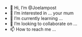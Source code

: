 - 👋 Hi, I’m @Joelampost
- 👀 I’m interested in ... your mum
- 🌱 I’m currently learning ...
- 💞️ I’m looking to collaborate on ...
- 📫 How to reach me ...

<!---
Joelampost/Joelampost is a ✨ special ✨ repository because its `README.md` (this file) appears on your GitHub profile.
You can click the Preview link to take a look at your changes.
--->
